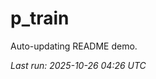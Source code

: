 # p_train

Auto-updating README demo.

<!--START_SECTION:status-->
_Last run: 2025-10-26 04:26 UTC_
<!--END_SECTION:status-->


















































































































































































































































































































































































































































































































































































































































































































































































































































































































































































































































































































































































































































































































































































































































































